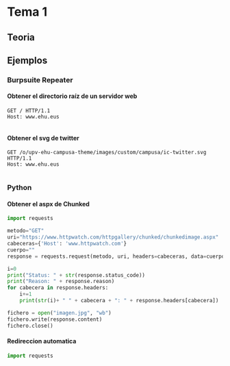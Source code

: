 # Tema 1

## Teoria

## Ejemplos

### Burpsuite Repeater

#### Obtener el directorio raíz de un servidor web

```http
GET / HTTP/1.1
Host: www.ehu.eus


```

#### Obtener el svg de twitter

```http
GET /o/upv-ehu-campusa-theme/images/custom/campusa/ic-twitter.svg HTTP/1.1
Host: www.ehu.eus


```

### Python

#### Obtener el aspx de Chunked

```python
import requests

metodo="GET"
uri="https://www.httpwatch.com/httpgallery/chunked/chunkedimage.aspx"
cabeceras={'Host': 'www.httpwatch.com'}
cuerpo=""
response = requests.request(metodo, uri, headers=cabeceras, data=cuerpo)

i=0
print("Status: " + str(response.status_code))
print("Reason: " + response.reason)
for cabecera in response.headers:
    i+=1
    print(str(i)+ " " + cabecera + ": " + response.headers[cabecera])

fichero = open("imagen.jpg", "wb")
fichero.write(response.content)
fichero.close()
```

#### Redireccion automatica

```python
import requests

